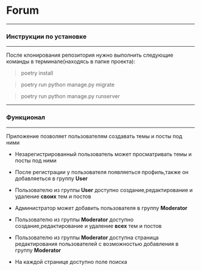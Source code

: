 # Forum
---
### Инструкции по установке
---
После клонирования репозитория нужно выполнить следующие команды в терминале(находясь в папке проекта):

  >poetry install
  
  >poetry run python manage.py migrate
  
  >poetry run python manage.py runserver
  
---
### Функционал
---
Приложение позволяет пользователям создавать темы и посты под ними

* Незарегистрированный пользователь может просматривать темы и посты под ними

* После регистрации у пользователя появляеться профиль,также он добавляеться в группу **User** 

* Пользователю из группы **User** доступно создание,редактирование и удаление **своих** тем и постов

* Администратор может добавить пользователя в группу **Moderator**

* Пользователю из группы **Moderator** доступно создание,редактирование и удаление **всех** тем и постов

* Пользователю из группы **Moderator** доступна страница редактирования пользователей с возможностью добавления в группу **Moderator**

* На каждой странице доступно поле поиска  
  
